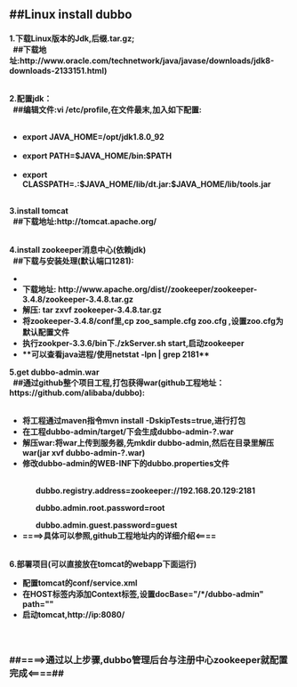 <h2>##Linux install dubbo</h2>
<h4>
  1.下载Linux版本的Jdk,后缀.tar.gz;<br/>
&nbsp;&nbsp;##下载地址:http://www.oracle.com/technetwork/java/javase/downloads/jdk8-downloads-2133151.html)<br/><br/>
  
  2.配置jdk：<br/>
  &nbsp;&nbsp;##编辑文件:vi /etc/profile,在文件最末,加入如下配置:
  <ul>
	&nbsp;&nbsp;<li>export JAVA_HOME=/opt/jdk1.8.0_92</li>
	&nbsp;&nbsp;<li>export PATH=$JAVA_HOME/bin:$PATH</li>
	&nbsp;&nbsp;<li>export CLASSPATH=.:$JAVA_HOME/lib/dt.jar:$JAVA_HOME/lib/tools.jar</li>
  </ul><br/>
  3.install tomcat <br/>
  &nbsp;&nbsp;##下载地址:http://tomcat.apache.org/<br/><br/>
	
  4.install zookeeper消息中心(依赖jdk)<br/>
  &nbsp;&nbsp;##下载与安装处理(默认端口1281):<br/>
  <ul>
    <li></li>
    <li>下载地址: http://www.apache.org/dist//zookeeper/zookeeper-3.4.8/zookeeper-3.4.8.tar.gz</li>
    <li>解压: tar zxvf zookeeper-3.4.8.tar.gz </li>
    <li>将zookeeper-3.4.8/conf里,cp zoo_sample.cfg zoo.cfg ,设置zoo.cfg为默认配置文件</li>
    <li>执行zookper-3.3.6/bin下./zkServer.sh start,启动zookeeper</li>
    <li>**可以查看java进程/使用netstat -lpn | grep 2181** </li>
  </ul>
  5.get dubbo-admin.war <br/>
    &nbsp;&nbsp;##通过github整个项目工程,打包获得war(github工程地址：https://github.com/alibaba/dubbo):<br/><br/>
    <ul>
    	<li>将工程通过maven指令mvn install -DskipTests=true,进行打包</li>
    	<li>在工程dubbo-admin/target/下会生成dubbo-admin-?.war </li>
    	<li>解压war:将war上传到服务器,先mkdir dubbo-admin,然后在目录里解压war(jar xvf dubbo-admin-?.war)</li>
    	<li>修改dubbo-admin的WEB-INF下的dubbo.properties文件</li><br/>
    	<ol>dubbo.registry.address=zookeeper://192.168.20.129:2181</ol>
    	<ol>dubbo.admin.root.password=root</ol>
    	<ol>dubbo.admin.guest.password=guest</ol>
	<li>====>具体可以参照,github工程地址内的详细介绍<====</li>
    </ul>
    </br>
   6.部署项目(可以直接放在tomcat的webapp下面运行)<br/>
  <ul>
  	<li>配置tomcat的conf/service.xml</li>
  	<li>在HOST标签内添加Context标签,设置docBase="/*/dubbo-admin" path=""</li>
  	<li>启动tomcat,http://ip:8080/</li>
  </ul>

</h4>
<br/>
<h3>##====>通过以上步骤,dubbo管理后台与注册中心zookeeper就配置完成<====##</h3>
